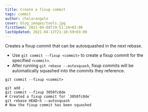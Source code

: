 ```yaml
---
title: Create a fixup commit
tags: commit
author: chalarangelo
cover: blog_images/tools.jpg
firstSeen: 2021-04-08T19:51:24+03:00
lastUpdated: 2021-04-13T21:10:59+03:00
---
```


Creates a fixup commit that can be autosquashed in the next rebase.

- Use `git commit --fixup <commit>` to create a fixup commit for the specified `<commit>`.
- After running `git rebase --autosquash`, fixup commits will be automatically squashed into the commits they reference.

```shell
git commit --fixup <commit>
```

```shell
git add .
git commit --fixup 3050fc0de
# Created a fixup commit for `3050fc0de`
git rebase HEAD~5 --autosquash
# Now the fixup commit has been squashed
```
